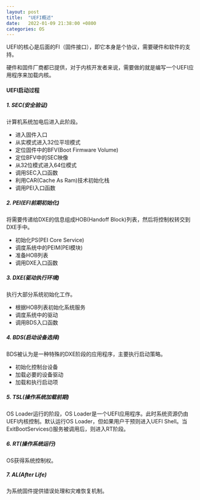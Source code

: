 ```yaml
---
layout: post
title:  "UEFI概述"
date:   2022-01-09 21:38:00 +0800
categories: OS
---
```


UEFI的核心是后面的FI（固件接口），即它本身是个协议，需要硬件和软件的支持。

硬件和固件厂商都已提供，对于内核开发者来说，需要做的就是编写一个UEFI应用程序来加载内核。

#### UEFI启动过程

##### 1. SEC(安全验证)

计算机系统加电后进入此阶段。

- 进入固件入口
- 从实模式进入32位平坦模式
- 定位固件中的BFV(Boot Firmware Volume)
- 定位BFV中的SEC映像
- 从32位模式进入64位模式
- 调用SEC入口函数
- 利用CAR(Cache As Ram)技术初始化栈
- 调用PEI入口函数

##### 2. PEI(EFI前期初始化)

将需要传递给DXE的信息组成HOB(Handoff Block)列表，然后将控制权转交到DXE手中。

- 初始化PS(PEI Core Service)
- 调度系统中的PEIM(PEI模块)
- 准备HOB列表
- 调用DXE入口函数

##### 3. DXE(驱动执行环境)

执行大部分系统初始化工作。

- 根据HOB列表初始化系统服务
- 调度系统中的驱动
- 调用BDS入口函数

##### 4. BDS(启动设备选择)

BDS被认为是一种特殊的DXE阶段的应用程序，主要执行启动策略。

- 初始化控制台设备
- 加载必要的设备驱动
- 加载和执行启动项

##### 5. TSL(操作系统加载前期)

OS Loader运行的阶段，OS Loader是一个UEFI应用程序。此时系统资源仍由UEFI内核控制。默认运行OS Loader，但如果用户干预则进入UEFI Shell。当ExitBootServices()服务被调用后，则进入RT阶段。

##### 6. RT(操作系统运行)

OS获得系统控制权。

##### 7. AL(After Life)

为系统固件提供错误处理和灾难恢复机制。
